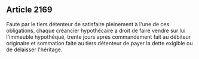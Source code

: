 Article 2169
----
Faute par le tiers détenteur de satisfaire pleinement à l'une de ces
obligations, chaque créancier hypothécaire a droit de faire vendre sur lui
l'immeuble hypothéqué, trente jours après commandement fait au débiteur
originaire et sommation faite au tiers détenteur de payer la dette exigible ou
de délaisser l'héritage.
